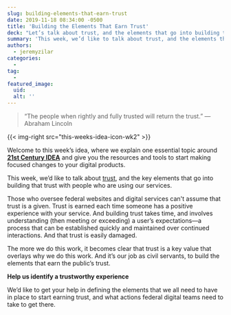 ```yaml
---
slug: building-elements-that-earn-trust
date: 2019-11-18 08:34:00 -0500
title: 'Building the Elements That Earn Trust'
deck: "Let’s talk about trust, and the elements that go into building that trust with people who are using our services&#46;"
summary: 'This week, we’d like to talk about trust, and the elements that go into building that trust with people who are using our services&#46;'
authors:
  - jeremyzilar
categories:
  -
tag:
  -
featured_image:
  uid:
  alt: ''
---
```


> “The people when rightly and fully trusted will return the trust.” —
> Abraham Lincoln

{{< img-right src="this-weeks-idea-icon-wk2" >}}

Welcome to this week’s idea, where we explain one essential topic around [**21st Century IDEA**](https://digital.gov/resources/21st-century-integrated-digital-experience-act/) and give you the resources and tools to start making focused changes to your digital products.

This week, we’d like to talk about [trust](https://www.merriam-webster.com/dictionary/trust), and the key elements that go into building that trust with people who are using our services.

Those who oversee federal websites and digital services can't assume that trust is a given. Trust is earned each time someone has a positive experience with your service. And building trust takes time, and involves understanding (then meeting or exceeding) a user’s expectations—a process that can be established quickly and maintained over continued interactions. And that trust is easily damaged.

The more we do this work, it becomes clear that trust is a key value that overlays why we do this work. And it’s our job as civil servants, to build the elements that earn the public’s trust.

**Help us identify a trustworthy experience**

We’d like to get your help in defining the elements that we all need to have in place to start earning trust, and what actions federal digital teams need to take to get there.
